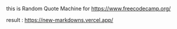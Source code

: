 this is Random Quote Machine for https://www.freecodecamp.org/

result : https://new-markdowns.vercel.app/
